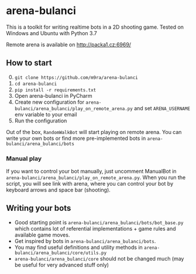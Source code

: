 # arena-bulanci

This is a toolkit for writing realtime bots in a 2D shooting game.
Tested on Windows and Ubuntu with Python 3.7

Remote arena is available on http://packa1.cz:6969/

## How to start
0) `git clone https://github.com/m9ra/arena-bulanci`
1) `cd arena-bulanci`
2) `pip install -r requirements.txt`
3) Open arena-bulanci in PyCharm 
4) Create new configuration for `arena-bulanci/arena_bulanci/play_on_remote_arena.py` and set `ARENA_USERNAME` env variable to your email
5) Run the configuration

Out of the box, `RandomWalkBot` will start playing on remote arena.
You can write your own bots or find more pre-implemented bots in `arena-bulanci/arena_bulanci/bots`

### Manual play
If you want to control your bot manually, just uncomment ManualBot in `arena-bulanci/arena_bulanci/play_on_remote_arena.py`.
When you run the script, you will see link with arena, where you can control your bot by keyboard arrows and space bar (shooting).


## Writing your bots
- Good starting point is `arena-bulanci/arena_bulanci/bots/bot_base.py` which contains lot of referential implementations + game rules and available game moves.
- Get inspired by bots in `arena-bulanci/arena_bulanci/bots`.
- You may find useful definitions and utility methods in `arena-bulanci/arena_bulanci/core/utils.py`
- `arena-bulanci/arena_bulanci/core` should not be changed much (may be useful for very advanced stuff only)

